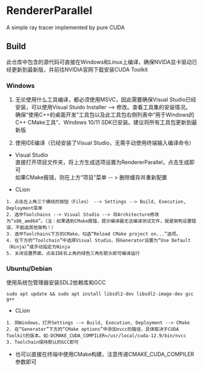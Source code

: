 # RendererParallel
A simple ray tracer implemented by pure CUDA

## Build
此仓库中包含的源代码可直接在Windows和Linux上编译，确保NVIDA显卡驱动已经更新到最新版，并前往NVIDIA官网下载安装CUDA Toolkit

### Windows
1. 无论使用什么工具编译，都必须使用MSVC，因此需要确保Visual Studio已经安装，可以使用Visual Stuido Installer --> 修改。查看工具集的安装情况。 
确保“使用C++的桌面开发”工具包以及此工具包右侧列表中“用于Windows的C++ CMake工具”、Windows 10/11 SDK已安装。建议将所有工具包更新到最新版

2. 使用IDE编译（已经安装了Visual Studio，无需手动使用终端输入编译命令）

* Visual Studio  
直接打开项目文件夹，将上方生成选项设置为RendererParallel，点击生成即可   
如果CMake报错，则在上方“项目”菜单 -- > 删除缓存并重新配置

* CLion
```
1. 点击左上角三个横线的按钮（Files） --> Settings --> Build, Execution, Deployment菜单
2. 选中Toolchains --> Visual Studio --> 将Architecture修改为“x86_amd64”。（注：如果遇到CMake报错，提示编译器无法编译测试文件，就是架构设置错误，不能选其他架构！）
3. 选中Toolchains下方的CMake，勾选“Reload CMake project on...”选项。
4. 在下方的“Toolchain”中选择Visual Studio，将Generator设置为“Use Default（Ninja）”或手动指定为Ninja
5. 关闭设置界面，点击IDE右上角的绿色三角形箭头即可编译运行
```  

### Ubuntu/Debian
使用系统包管理器安装SDL2依赖库和GCC
```
sudo apt update && sudo apt install libsdl2-dev libsdl2-image-dev gcc g++
```

* CLion
```
1. 同Windows，打开Settings --> Build, Execution, Deployment --> CMake
2. 在“Generator”下方的“CMake options”中添加nvcc的路径，具体取决于CUDA Toolkit的版本。如-DCMAKE_CUDA_COMPILER=/usr/local/cuda-12.9/bin/nvcc
3. Toolchain保持默认的GCC即可
```

* 也可以直接在终端中使用CMake构建，注意传递CMAKE_CUDA_COMPILER参数即可